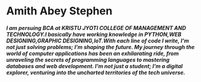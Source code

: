 # **Amith Abey Stephen**
##### I am persuing BCA at **KRISTU JYOTI COLLEGE OF MANAGEMENT AND TECHNOLOGY**.I basically have working knowledge in *PYTHON,WEB DESIGNING,GRAPHIC DESIGNING,IoT*.With each line of code I write, I'm not just solving problems; I'm shaping the future. My journey through the world of computer applications has been an exhilarating ride, from unraveling the secrets of programming languages to mastering databases and web development. I'm not just a student; I'm a digital explorer, venturing into the uncharted territories of the tech universe.
